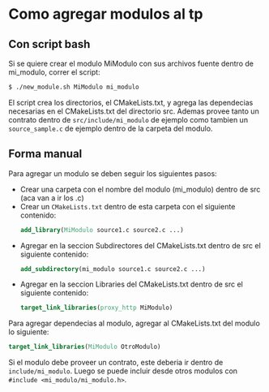 # Como agregar modulos al tp

## Con script bash
Si se quiere crear el modulo MiModulo con sus archivos fuente dentro de mi_modulo, correr el script:
```bash
$ ./new_module.sh MiModulo mi_modulo
```
El script crea los directorios, el CMakeLists.txt, y agrega las dependecias necesarias en el CMakeLists.txt del directorio src. Ademas provee tanto un contrato dentro de `src/include/mi_modulo` de ejemplo como tambien un `source_sample.c` de ejemplo dentro de la carpeta del modulo.

## Forma manual
Para agregar un modulo se deben seguir los siguientes pasos:

- Crear una carpeta con el nombre del modulo (mi_modulo) dentro de src (aca van a ir los .c)
- Crear un `CMakeLists.txt` dentro de esta carpeta con el siguiente contenido:
  ```cmake
  add_library(MiModulo source1.c source2.c ...)
  ```
- Agregar en la seccion Subdirectores del CMakeLists.txt dentro de src el siguiente contenido:
  ```cmake
  add_subdirectory(mi_modulo source1.c source2.c ...)
  ```
- Agregar en la seccion Libraries del CMakeLists.txt dentro de src el siguiente contenido:
  ```cmake
  target_link_libraries(proxy_http MiModulo)
  ```

Para agregar dependecias al modulo, agregar al CMakeLists.txt del modulo lo siguiente:
```cmake
target_link_libraries(MiModulo OtroModulo)
```

Si el modulo debe proveer un contrato, este deberia ir dentro de `include/mi_modulo`. Luego se puede incluir desde otros modulos con `#include <mi_modulo/mi_modulo.h>`.
